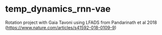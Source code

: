 # temp_dynamics_rnn-vae
Rotation project with Gaia Tavoni using LFADS from Pandarinath et al 2018 (https://www.nature.com/articles/s41592-018-0109-9)
